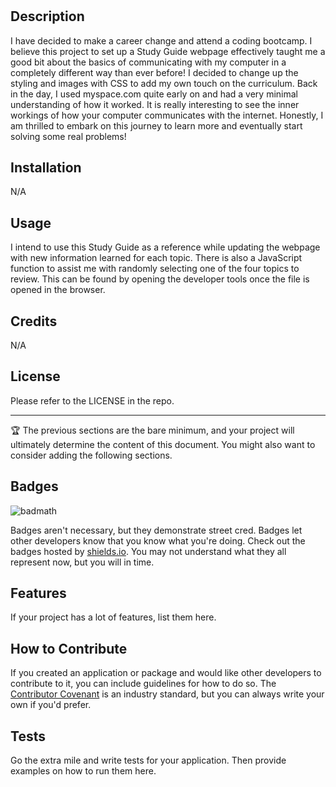 # <Prework-Study-Guide>

## Description

I have decided to make a career change and attend a coding bootcamp. I believe this project to set up a Study Guide webpage effectively taught me a good bit about the basics of communicating with my computer in a completely different way than ever before! I decided to change up the styling and images with CSS to add my own touch on the curriculum. Back in the day, I used myspace.com quite early on and had a very minimal understanding of how it worked. It is really interesting to see the inner workings of how your computer communicates with the internet. Honestly, I am thrilled to embark on this journey to learn more and eventually start solving some real problems! 

## Installation

N/A

## Usage

I intend to use this Study Guide as a reference while updating the webpage with new information learned for each topic. There is also a JavaScript function to assist me with randomly selecting one of the four topics to review. This can be found by opening the developer tools once the file is opened in the browser.

## Credits

N/A

## License

Please refer to the LICENSE in the repo.

---

🏆 The previous sections are the bare minimum, and your project will ultimately determine the content of this document. You might also want to consider adding the following sections.

## Badges

![badmath](https://img.shields.io/github/languages/top/nielsenjared/badmath)

Badges aren't necessary, but they demonstrate street cred. Badges let other developers know that you know what you're doing. Check out the badges hosted by [shields.io](https://shields.io/). You may not understand what they all represent now, but you will in time.

## Features

If your project has a lot of features, list them here.

## How to Contribute

If you created an application or package and would like other developers to contribute to it, you can include guidelines for how to do so. The [Contributor Covenant](https://www.contributor-covenant.org/) is an industry standard, but you can always write your own if you'd prefer.

## Tests

Go the extra mile and write tests for your application. Then provide examples on how to run them here.